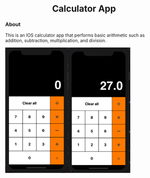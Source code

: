 <h1 align="center">Calculator App</h1>

<h3 align="left">About</h3>
<p>This is an IOS calculator app that performs basic arithmetic such as addition, subtraction, multiplication, and division.</p>

<img src="https://github.com/Commando20/IOS-App-Development/blob/Calculator/Calculator/Screenshots/calculatorPreview1.png" width="200" height="400" align="left"/>
<img src="https://github.com/Commando20/IOS-App-Development/blob/Calculator/Calculator/Screenshots/calculatorPreview2.png" width="200" height="400" align="left"/>
